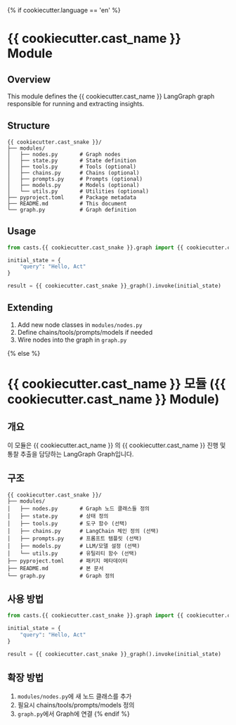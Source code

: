 {% if cookiecutter.language == 'en' %}
# {{ cookiecutter.cast_name }} Module

## Overview
This module defines the {{ cookiecutter.cast_name }} LangGraph graph responsible for running and extracting insights.

## Structure
```
{{ cookiecutter.cast_snake }}/
├── modules/
│   ├── nodes.py       # Graph nodes
│   ├── state.py       # State definition
│   ├── tools.py       # Tools (optional)
│   ├── chains.py      # Chains (optional)
│   ├── prompts.py     # Prompts (optional)
│   ├── models.py      # Models (optional)
│   └── utils.py       # Utilities (optional)
├── pyproject.toml     # Package metadata
├── README.md          # This document
└── graph.py           # Graph definition
```

## Usage
```python
from casts.{{ cookiecutter.cast_snake }}.graph import {{ cookiecutter.cast_snake }}_graph

initial_state = {
    "query": "Hello, Act"
}

result = {{ cookiecutter.cast_snake }}_graph().invoke(initial_state)
```

## Extending
1. Add new node classes in `modules/nodes.py`
2. Define chains/tools/prompts/models if needed
3. Wire nodes into the graph in `graph.py`

{% else %}
# {{ cookiecutter.cast_name }} 모듈 ({{ cookiecutter.cast_name }} Module)

## 개요
이 모듈은 {{ cookiecutter.act_name }} 의 {{ cookiecutter.cast_name }} 진행 및 통찰 추출을 담당하는 LangGraph Graph입니다.

## 구조
```
{{ cookiecutter.cast_snake }}/
├── modules/
│   ├── nodes.py       # Graph 노드 클래스들 정의
│   ├── state.py       # 상태 정의
│   ├── tools.py       # 도구 함수 (선택)
│   ├── chains.py      # LangChain 체인 정의 (선택)
│   ├── prompts.py     # 프롬프트 템플릿 (선택)
│   ├── models.py      # LLM/모델 설정 (선택)
│   └── utils.py       # 유틸리티 함수 (선택)
├── pyproject.toml     # 패키지 메타데이터
├── README.md          # 본 문서
└── graph.py           # Graph 정의
```

## 사용 방법
```python
from casts.{{ cookiecutter.cast_snake }}.graph import {{ cookiecutter.cast_snake }}_graph

initial_state = {
    "query": "Hello, Act"
}

result = {{ cookiecutter.cast_snake }}_graph().invoke(initial_state)
```

## 확장 방법
1. `modules/nodes.py`에 새 노드 클래스를 추가
2. 필요시 chains/tools/prompts/models 정의
3. `graph.py`에서 Graph에 연결
{% endif %}

